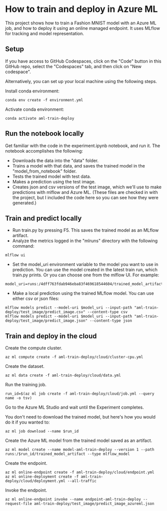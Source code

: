 # How to train and deploy in Azure ML

This project shows how to train a Fashion MNIST model with an Azure ML job, and how to deploy it using an online managed endpoint. It uses MLflow for tracking and model representation.


## Setup

If you have access to GitHub Codespaces, click on the "Code" button in this GitHub repo, select the "Codespaces" tab, and then click on "New codespace".

Alternatively, you can set up your local machine using the following steps.

Install conda environment:

```
conda env create -f environment.yml
```

Activate conda environment:

```
conda activate aml-train-deploy
```


## Run the notebook locally

Get familiar with the code in the experiment.ipynb notebook, and run it. The notebook accomplishes the following:
* Downloads the data into the "data" folder.
* Trains a model with that data, and saves the trained model in the "model_from_notebook" folder.
* Tests the trained model with test data.
* Makes a prediction using the test image.
* Creates json and csv versions of the test image, which we'll use to make predictions with mlflow and Azure ML. (These files are checked in with the project, but I included the code here so you can see how they were generated.)
 

## Train and predict locally

* Run train.py by pressing F5. This saves the trained model as an MLflow artifact.
* Analyze the metrics logged in the "mlruns" directory with the following command:

```
mlflow ui
```

* Set the model_uri environment variable to the model you want to use in prediction. You can use the model created in the latest train run, which train.py prints. Or you can choose one from the mlflow UI. For example:

```
model_uri=runs:/4dff763fdab946eba83f469618544604/trained_model_artifact
```

* Make a local prediction using the trained MLflow model. You can use either csv or json files:

```
mlflow models predict --model-uri $model_uri --input-path "aml-train-deploy/test_image/predict_image.csv" --content-type csv
mlflow models predict --model-uri $model_uri --input-path "aml-train-deploy/test_image/predict_image.json" --content-type json
```


## Train and deploy in the cloud

Create the compute cluster.

```
az ml compute create -f aml-train-deploy/cloud/cluster-cpu.yml 
```

Create the dataset.

```
az ml data create -f aml-train-deploy/cloud/data.yml 
```

Run the training job.

```
run_id=$(az ml job create -f aml-train-deploy/cloud/job.yml --query name -o tsv)
```

Go to the Azure ML Studio and wait until the Experiment completes.

You don't need to download the trained model, but here's how you would do it if you wanted to:

```
az ml job download --name $run_id
```

Create the Azure ML model from the trained model saved as an artifact.

```
az ml model create --name model-aml-train-deploy --version 1 --path runs:/$run_id/trained_model_artifact --type mlflow_model
```

Create the endpoint.

```
az ml online-endpoint create -f aml-train-deploy/cloud/endpoint.yml
az ml online-deployment create -f aml-train-deploy/cloud/deployment.yml --all-traffic
```

Invoke the endpoint.

```
az ml online-endpoint invoke --name endpoint-aml-train-deploy --request-file aml-train-deploy/test_image/predict_image_azureml.json
```